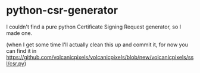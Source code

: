 python-csr-generator
====================

I couldn't find a pure python Certificate Signing Request generator, so I made one.


(when I get some time I'll actually clean this up and commit it, for now you can find it in <https://github.com/volcanicpixels/volcanicpixels/blob/new/volcanicpixels/ssl/csr.py>)
